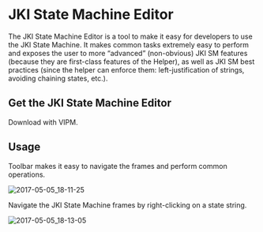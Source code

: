 # JKI State Machine Editor
The JKI State Machine Editor is a tool to make it easy for developers to use the JKI State Machine. It makes common tasks extremely easy to perform and exposes the user to more “advanced” (non-obvious) JKI SM features (because they are first-class features of the Helper), as well as JKI SM best practices (since the helper can enforce them: left-justification of strings, avoiding chaining states, etc.).

## Get the JKI State Machine Editor
Download with VIPM.

## Usage
Toolbar makes it easy to navigate the frames and perform common operations.

![2017-05-05_18-11-25](https://cloud.githubusercontent.com/assets/381432/25768701/5a74dea6-31be-11e7-9dcd-27db992b5908.png)

Navigate the JKI State Machine frames by right-clicking on a state string.

![2017-05-05_18-13-05](https://cloud.githubusercontent.com/assets/381432/25768708/9db4b088-31be-11e7-8616-e2250ec3e8e4.png)
